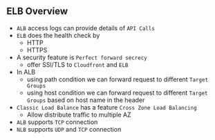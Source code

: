 ## ELB Overview

- `ALB` access logs can provide details of `API Calls`
- `ELB` does the health check by
  - HTTP
  - HTTPS
- A security feature is `Perfect forward secrecy`
  - offer SSl/TLS to `Cloudfront` and `ELB`
- In ALB
  - using path condition we can forward request to different `Target Groups`
  - using host condition we can forward request to different `Target Groups` based on host name in the header
- `Classic Load Balance` has a feature `Cross Zone Load Balancing`
  - Allow distribute traffic to multiple AZ
- `ALB` supports `TCP` connection
- `NLB` supports `UDP` and `TCP` connection
